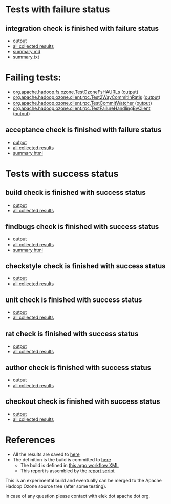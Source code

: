 # Tests with failure status

## integration check is finished with failure status

   * [output](https://raw.githubusercontent.com/elek/ozone-ci-q4/master/pr/pr-hdds-2233-hr7xq/integration/output.log)
   * [all collected results](https://github.com/elek/ozone-ci-q4/tree/master/pr/pr-hdds-2233-hr7xq/integration)
   * [summary.md](https://github.com/elek/ozone-ci-q4/tree/master/pr/pr-hdds-2233-hr7xq/integration/summary.md)
   * [summary.txt](https://github.com/elek/ozone-ci-q4/tree/master/pr/pr-hdds-2233-hr7xq/integration/summary.txt)

# Failing tests: 

 * [org.apache.hadoop.fs.ozone.TestOzoneFsHAURLs](hadoop-ozone/ozonefs/org.apache.hadoop.fs.ozone.TestOzoneFsHAURLs.txt) ([output](hadoop-ozone/ozonefs/org.apache.hadoop.fs.ozone.TestOzoneFsHAURLs-output.txt))
 * [org.apache.hadoop.ozone.client.rpc.Test2WayCommitInRatis](hadoop-ozone/integration-test/org.apache.hadoop.ozone.client.rpc.Test2WayCommitInRatis.txt) ([output](hadoop-ozone/integration-test/org.apache.hadoop.ozone.client.rpc.Test2WayCommitInRatis-output.txt))
 * [org.apache.hadoop.ozone.client.rpc.TestCommitWatcher](hadoop-ozone/integration-test/org.apache.hadoop.ozone.client.rpc.TestCommitWatcher.txt) ([output](hadoop-ozone/integration-test/org.apache.hadoop.ozone.client.rpc.TestCommitWatcher-output.txt))
 * [org.apache.hadoop.ozone.client.rpc.TestFailureHandlingByClient](hadoop-ozone/integration-test/org.apache.hadoop.ozone.client.rpc.TestFailureHandlingByClient.txt) ([output](hadoop-ozone/integration-test/org.apache.hadoop.ozone.client.rpc.TestFailureHandlingByClient-output.txt))

## acceptance check is finished with failure status

   * [output](https://raw.githubusercontent.com/elek/ozone-ci-q4/master/pr/pr-hdds-2233-hr7xq/acceptance/output.log)
   * [all collected results](https://github.com/elek/ozone-ci-q4/tree/master/pr/pr-hdds-2233-hr7xq/acceptance)
   * [summary.html](https://elek.github.io/ozone-ci-q4/pr/pr-hdds-2233-hr7xq/acceptance/summary.html)



# Tests with success status

## build check is finished with success status

   * [output](https://raw.githubusercontent.com/elek/ozone-ci-q4/master/pr/pr-hdds-2233-hr7xq/build/output.log)
   * [all collected results](https://github.com/elek/ozone-ci-q4/tree/master/pr/pr-hdds-2233-hr7xq/build)


## findbugs check is finished with success status

   * [output](https://raw.githubusercontent.com/elek/ozone-ci-q4/master/pr/pr-hdds-2233-hr7xq/findbugs/output.log)
   * [all collected results](https://github.com/elek/ozone-ci-q4/tree/master/pr/pr-hdds-2233-hr7xq/findbugs)
   * [summary.html](https://elek.github.io/ozone-ci-q4/pr/pr-hdds-2233-hr7xq/findbugs/summary.html)


## checkstyle check is finished with success status

   * [output](https://raw.githubusercontent.com/elek/ozone-ci-q4/master/pr/pr-hdds-2233-hr7xq/checkstyle/output.log)
   * [all collected results](https://github.com/elek/ozone-ci-q4/tree/master/pr/pr-hdds-2233-hr7xq/checkstyle)


## unit check is finished with success status

   * [output](https://raw.githubusercontent.com/elek/ozone-ci-q4/master/pr/pr-hdds-2233-hr7xq/unit/output.log)
   * [all collected results](https://github.com/elek/ozone-ci-q4/tree/master/pr/pr-hdds-2233-hr7xq/unit)


## rat check is finished with success status

   * [output](https://raw.githubusercontent.com/elek/ozone-ci-q4/master/pr/pr-hdds-2233-hr7xq/rat/output.log)
   * [all collected results](https://github.com/elek/ozone-ci-q4/tree/master/pr/pr-hdds-2233-hr7xq/rat)


## author check is finished with success status

   * [output](https://raw.githubusercontent.com/elek/ozone-ci-q4/master/pr/pr-hdds-2233-hr7xq/author/output.log)
   * [all collected results](https://github.com/elek/ozone-ci-q4/tree/master/pr/pr-hdds-2233-hr7xq/author)


## checkout check is finished with success status

   * [output](https://raw.githubusercontent.com/elek/ozone-ci-q4/master/pr/pr-hdds-2233-hr7xq/checkout/output.log)
   * [all collected results](https://github.com/elek/ozone-ci-q4/tree/master/pr/pr-hdds-2233-hr7xq/checkout)




# References

 * All the results are saved to [here](https://github.com/elek/ozone-ci-q4/tree/master/pr/pr-hdds-2233-hr7xq/)
 * The definition is the build is committed to [here](https://github.com/elek/argo-ozone)
    * The build is defined in [this argo workflow XML](https://github.com/elek/argo-ozone/blob/master/ozone-build.yaml)
    * This report is assembled by the [report script](https://github.com/elek/argo-ozone/blob/master/scripts/report.sh)

This is an experimental build and eventually can be merged to the Apache Hadoop Ozone source tree (after some testing).

In case of any question please contact with elek dot apache dot org.
